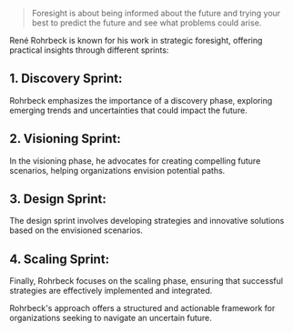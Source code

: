
> Foresight is about being informed about the future and trying your best to predict the future and see what problems could arise.

René Rohrbeck is known for his work in strategic foresight, offering practical insights through different sprints:

## 1. **Discovery Sprint:**
   Rohrbeck emphasizes the importance of a discovery phase, exploring emerging trends and uncertainties that could impact the future.

## 2. **Visioning Sprint:**
   In the visioning phase, he advocates for creating compelling future scenarios, helping organizations envision potential paths.

## 3. **Design Sprint:**
   The design sprint involves developing strategies and innovative solutions based on the envisioned scenarios.

## 4. **Scaling Sprint:**
   Finally, Rohrbeck focuses on the scaling phase, ensuring that successful strategies are effectively implemented and integrated.

Rohrbeck's approach offers a structured and actionable framework for organizations seeking to navigate an uncertain future.

